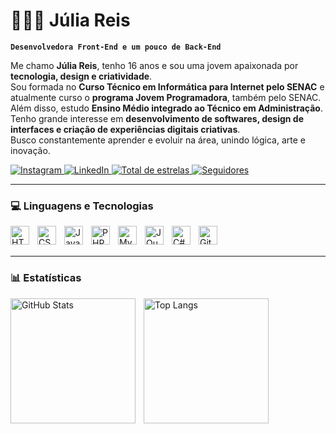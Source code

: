 # 👩🏻‍💻 Júlia Reis

**`Desenvolvedora Front-End e um pouco de Back-End`**

Me chamo **Júlia Reis**, tenho 16 anos e sou uma jovem apaixonada por **tecnologia, design e criatividade**.  
Sou formada no **Curso Técnico em Informática para Internet pelo SENAC** e atualmente curso o **programa Jovem Programadora**, também pelo SENAC.  
Além disso, estudo **Ensino Médio integrado ao Técnico em Administração**.  
Tenho grande interesse em **desenvolvimento de softwares, design de interfaces e criação de experiências digitais criativas**.  
Busco constantemente aprender e evoluir na área, unindo lógica, arte e inovação.  

<p align="left">
    <a href="https://www.instagram.com/reis_juliacardoso/" target="_blank">
        <img 
            alt="Instagram"
            title="Me acompanhe no Instagram"
            src="https://custom-icon-badges.demolab.com/badge/-@reis__juliacardoso-E4405F?style=for-the-badge&logo=instagram&logoColor=white"
        />
    </a>
    <a href="https://www.linkedin.com/in/j%C3%BAlia-cardoso-reis-4a0b1b37a/" target="_blank">
        <img 
            alt="LinkedIn"
            title="Meu perfil no LinkedIn"
            src="https://custom-icon-badges.demolab.com/badge/-LinkedIn-0A66C2?style=for-the-badge&logo=linkedin&logoColor=white"
        />
    </a>
    <a href="https://github.com/juliareisx?tab=repositories&sort=stargazers">
        <img 
            alt="Total de estrelas"
            title="Total de estrelas no GitHub"
            src="https://custom-icon-badges.demolab.com/github/stars/juliareisx?color=55960c&style=for-the-badge&labelColor=488207&logo=star&label=Estrelas"
        />
    </a>
    <a href="https://github.com/juliareisx?tab=followers">
        <img 
            alt="Seguidores"
            title="Me siga no GitHub"
            src="https://custom-icon-badges.demolab.com/github/followers/juliareisx?color=236ad3&labelColor=1155ba&style=for-the-badge&logo=github&label=Seguidores&logoColor=white"
        />
    </a>
</p>

---

### 💻 Linguagens e Tecnologias

<img 
    align="left" 
    alt="HTML" 
    title="HTML" 
    width="30px" 
    style="padding-right:10px;" 
    src="https://cdn.jsdelivr.net/gh/devicons/devicon/icons/html5/html5-original.svg" 
/>
<img 
    align="left" 
    alt="CSS" 
    title="CSS" 
    width="30px" 
    style="padding-right:10px;" 
    src="https://cdn.jsdelivr.net/gh/devicons/devicon/icons/css3/css3-original.svg" 
/>
<img 
    align="left" 
    alt="JavaScript" 
    title="JavaScript" 
    width="30px" 
    style="padding-right:10px;" 
    src="https://cdn.jsdelivr.net/gh/devicons/devicon/icons/javascript/javascript-original.svg" 
/>
<img 
    align="left" 
    alt="PHP" 
    title="PHP" 
    width="30px" 
    style="padding-right:10px;" 
    src="https://cdn.jsdelivr.net/gh/devicons/devicon/icons/php/php-original.svg" 
/>
<img 
    align="left" 
    alt="MySQL" 
    title="MySQL" 
    width="30px" 
    style="padding-right:10px;" 
    src="https://cdn.jsdelivr.net/gh/devicons/devicon/icons/mysql/mysql-original.svg" 
/>
<img 
    align="left" 
    alt="JQuery" 
    title="JQuery" 
    width="30px" 
    style="padding-right:10px;" 
    src="https://cdn.jsdelivr.net/gh/devicons/devicon/icons/jquery/jquery-original.svg" 
/>
<img 
    align="left" 
    alt="C#" 
    title="C#" 
    width="30px" 
    style="padding-right:10px;" 
    src="https://cdn.jsdelivr.net/gh/devicons/devicon/icons/csharp/csharp-original.svg" 
/>
<img 
    align="left" 
    alt="Git" 
    title="Git" 
    width="30px" 
    style="padding-right:10px;" 
    src="https://cdn.jsdelivr.net/gh/devicons/devicon/icons/git/git-original.svg" 
/>

<br/>
<br/>

---

### 📊 Estatísticas

<p>
  <img 
    align="left" 
    alt="GitHub Stats" 
    height="200" 
    style="padding-right: 10px;" 
    src="https://github-readme-stats.vercel.app/api?username=juliareisx&show_icons=true&theme=tokyonight&include_all_commits=true&locale=pt-br" 
  />

  <img 
      align="left" 
      alt="Top Langs" 
      height="200" 
      src="https://github-readme-stats.vercel.app/api/top-langs/?username=juliareisx&theme=tokyonight&layout=compact&custom_title=Tecnologias&langs_count=8" 
  />
</p>
